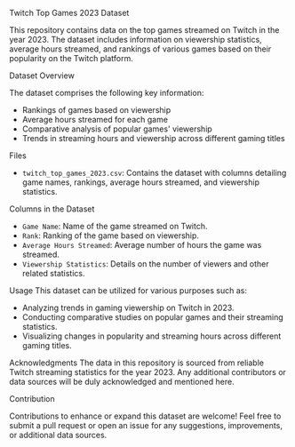  Twitch Top Games 2023 Dataset

This repository contains data on the top games streamed on Twitch in the year 2023. The dataset includes information on viewership statistics, average hours streamed, and rankings of various games based on their popularity on the Twitch platform.

Dataset Overview

The dataset comprises the following key information:
- Rankings of games based on viewership
- Average hours streamed for each game
- Comparative analysis of popular games' viewership
- Trends in streaming hours and viewership across different gaming titles

 Files
- `twitch_top_games_2023.csv`: Contains the dataset with columns detailing game names, rankings, average hours streamed, and viewership statistics.

 Columns in the Dataset
- `Game Name`: Name of the game streamed on Twitch.
- `Rank`: Ranking of the game based on viewership.
- `Average Hours Streamed`: Average number of hours the game was streamed.
- `Viewership Statistics`: Details on the number of viewers and other related statistics.

 Usage
This dataset can be utilized for various purposes such as:
- Analyzing trends in gaming viewership on Twitch in 2023.
- Conducting comparative studies on popular games and their streaming statistics.
- Visualizing changes in popularity and streaming hours across different gaming titles.

 Acknowledgments
The data in this repository is sourced from reliable Twitch streaming statistics for the year 2023. Any additional contributors or data sources will be duly acknowledged and mentioned here.

Contribution

Contributions to enhance or expand this dataset are welcome! Feel free to submit a pull request or open an issue for any suggestions, improvements, or additional data sources.

